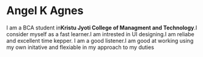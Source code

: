 # Angel K Agnes
I am a BCA student in**Kristu Jyoti College of Managment and Technology**.I consider myself as a fast learner.I am intrested in UI designing.I am reliabe and excellent time kepper.
I am a good listener.I am good at working using my own initative and flexiable in my approach to my duties
